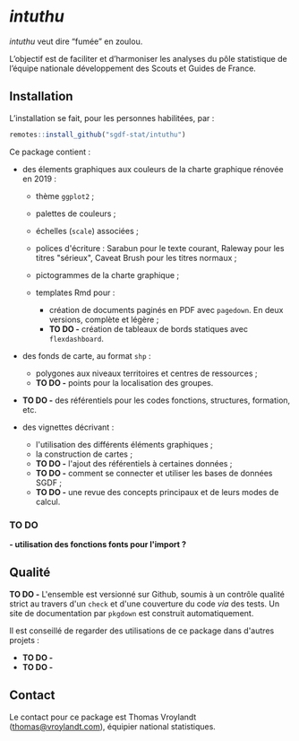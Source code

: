 
# *intuthu*

*intuthu* veut dire “fumée” en zoulou.

L’objectif est de faciliter et d’harmoniser les analyses du pôle statistique de l’équipe nationale développement des Scouts et Guides de
France.

## Installation

L’installation se fait, pour les personnes habilitées, par :

``` r
remotes::install_github("sgdf-stat/intuthu")
```

Ce package contient :

- des élements graphiques aux couleurs de la charte graphique rénovée en 2019 :

  - thème `ggplot2` ;
  - palettes de couleurs ;
  - échelles (`scale`) associées ;
  - polices d'écriture : Sarabun pour le texte courant, Raleway pour les titres "sérieux", Caveat Brush pour les titres normaux ;
  - pictogrammes de la charte graphique ;
  - templates Rmd pour :
  
    - création de documents paginés en PDF avec `pagedown`. En deux versions, complète et légère ;
    - **TO DO -** création de tableaux de bords statiques avec `flexdashboard`.
    
- des fonds de carte, au format `shp` :

  - polygones aux niveaux territoires et centres de ressources ;
  - **TO DO -** points pour la localisation des groupes.
  
- **TO DO -** des référentiels pour les codes fonctions, structures, formation, etc.
- des vignettes décrivant :

  - l'utilisation des différents éléments graphiques ;
  - la construction de cartes ;
  - **TO DO -** l'ajout des référentiels à certaines données ;
  - **TO DO -** comment se connecter et utiliser les bases de données SGDF ;
  - **TO DO -** une revue des concepts principaux et de leurs modes de calcul.
  
### TO DO

**- utilisation des fonctions fonts pour l'import ?**

## Qualité

**TO DO -** L'ensemble est versionné sur Github, soumis à un contrôle qualité strict au travers d'un `check` et d'une couverture du code *via* des tests. Un site de documentation par `pkgdown` est construit automatiquement.

Il est conseillé de regarder des utilisations de ce package dans d'autres projets :

- **TO DO -**  
- **TO DO -** 

## Contact

Le contact pour ce package est Thomas Vroylandt (thomas@vroylandt.com), équipier national statistiques.
